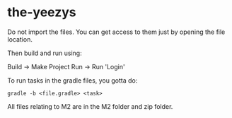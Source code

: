 # the-yeezys
Do not import the files. You can get access to them just by opening the file location.

Then build and run using:

Build -> Make Project
Run -> Run 'Login'


To run tasks in the gradle files, you gotta do:
```
gradle -b <file.gradle> <task>
```

All files relating to M2 are in the M2 folder and zip folder.